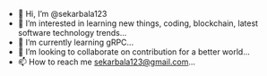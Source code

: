 - 👋 Hi, I’m @sekarbala123
- 👀 I’m interested in learning new things, coding, blockchain, latest software technology trends...
- 🌱 I’m currently learning gRPC...
- 💞️ I’m looking to collaborate on contribution for a better world...
- 📫 How to reach me sekarbala123@gmail.com...

<!---
sekarbala123/sekarbala123 is a ✨ special ✨ repository because its `README.md` (this file) appears on your GitHub profile.
You can click the Preview link to take a look at your changes.
--->
